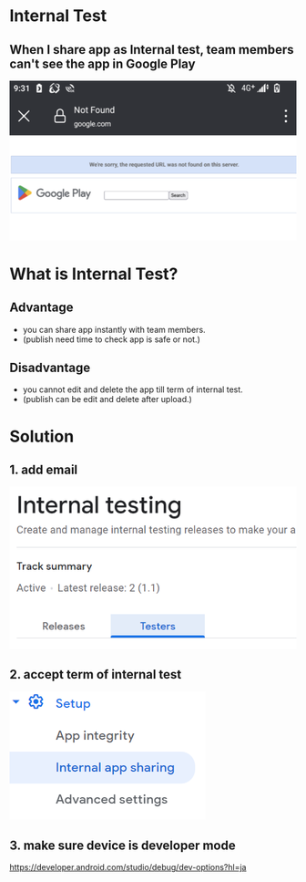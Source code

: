 # Internal Test

## When I share app as Internal test, team members can't see the app in Google Play
![](img/2023-03-29-22-23-04.png)

# What is Internal Test?

## Advantage
- you can share app instantly with team members.
- (publish need time to check app is safe or not.)

## Disadvantage
- you cannot edit and delete the app till term of internal test.
- (publish can be edit and delete after upload.)

# Solution

## 1. add email
![](img/2023-03-29-22-35-14.png)

## 2. accept term of internal test
![](img/2023-03-29-22-34-33.png)

## 3. make sure device is developer mode
https://developer.android.com/studio/debug/dev-options?hl=ja